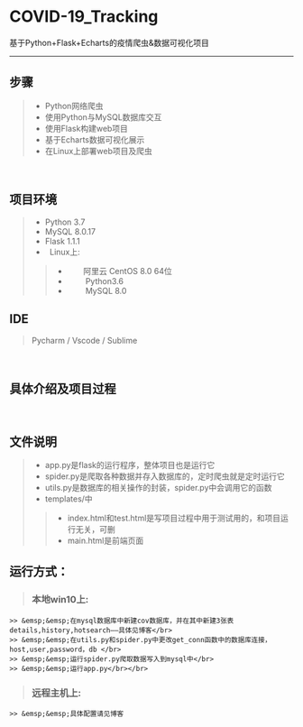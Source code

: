 # COVID-19_Tracking
基于Python+Flask+Echarts的疫情爬虫&amp;数据可视化项目
***
## 步骤
>* Python网络爬虫
>* 使用Python与MySQL数据库交互
>* 使用Flask构建web项目
>* 基于Echarts数据可视化展示
>* 在Linux上部署web项目及爬虫

</br>

## 项目环境
>* Python 3.7
>* MySQL 8.0.17
>* Flask 1.1.1
>*   Linux上:
>>*        阿里云 CentOS 8.0 64位
>>*         Python3.6
>>*         MySQL 8.0

## IDE
> Pycharm / Vscode / Sublime

</br>

## 具体介绍及项目过程
> 

</br>

## 文件说明
>* app.py是flask的运行程序，整体项目也是运行它
>* spider.py是爬取各种数据并存入数据库的，定时爬虫就是定时运行它
>* utils.py是数据库的相关操作的封装，spider.py中会调用它的函数
>* templates/中
>>* index.html和test.html是写项目过程中用于测试用的，和项目运行无关，可删
>>* main.html是前端页面

## 运行方式：
> ### **本地win10上:**
	>> &emsp;&emsp;在mysql数据库中新建cov数据库，并在其中新建3张表details,history,hotsearch——具体见博客</br>
	>> &emsp;&emsp;在utils.py和spider.py中更改get_conn函数中的数据库连接，host,user,password，db </br>
	>> &emsp;&emsp;运行spider.py爬取数据写入到mysql中</br>
	>> &emsp;&emsp;运行app.py</br></br>
> ### **远程主机上:**</br>
	>> &emsp;&emsp;具体配置请见博客
